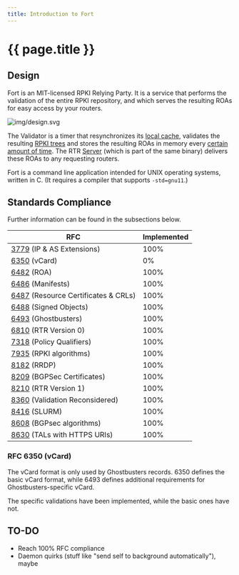 ```yaml
---
title: Introduction to Fort
---
```


# {{ page.title }}

## Design

Fort is an MIT-licensed RPKI Relying Party. It is a service that performs the validation of the entire RPKI repository, and which serves the resulting ROAs for easy access by your routers.

![img/design.svg](img/design.svg)

The Validator is a timer that resynchronizes its [local cache](usage.html#--local-repository), validates the resulting [RPKI trees](intro-rpki.html) and stores the resulting ROAs in memory every [certain amount of time](usage.html#--serverintervalvalidation). The RTR [Server](usage.html#--serveraddress) (which is part of the same binary) delivers these ROAs to any requesting routers.

Fort is a command line application intended for UNIX operating systems, written in C. (It requires a compiler that supports `-std=gnu11`.)

## Standards Compliance 

Further information can be found in the subsections below.

| RFC                                                                        | Implemented |
|----------------------------------------------------------------------------|-------------|
| [3779](https://tools.ietf.org/html/rfc3779) (IP & AS Extensions)           | 100%        |
| [6350](https://tools.ietf.org/html/rfc6350) (vCard)                        | 0%          |
| [6482](https://tools.ietf.org/html/rfc6482) (ROA)                          | 100%        |
| [6486](https://tools.ietf.org/html/rfc6486) (Manifests)                    | 100%        |
| [6487](https://tools.ietf.org/html/rfc6487) (Resource Certificates & CRLs) | 100%        |
| [6488](https://tools.ietf.org/html/rfc6488) (Signed Objects)               | 100%        |
| [6493](https://tools.ietf.org/html/rfc6493) (Ghostbusters)                 | 100%        |
| [6810](https://tools.ietf.org/html/rfc6810) (RTR Version 0)                | 100%        |
| [7318](https://tools.ietf.org/html/rfc7318) (Policy Qualifiers)            | 100%        |
| [7935](https://tools.ietf.org/html/rfc7935) (RPKI algorithms)              | 100%        |
| [8182](https://tools.ietf.org/html/rfc8182) (RRDP)                         | 100%        |
| [8209](https://tools.ietf.org/html/rfc8209) (BGPSec Certificates)          | 100%        |
| [8210](https://tools.ietf.org/html/rfc8210) (RTR Version 1)                | 100%        |
| [8360](https://tools.ietf.org/html/rfc8360) (Validation Reconsidered)      | 100%        |
| [8416](https://tools.ietf.org/html/rfc8416) (SLURM)                        | 100%        |
| [8608](https://tools.ietf.org/html/rfc8608) (BGPsec algorithms)            | 100%        |
| [8630](https://tools.ietf.org/html/rfc8630) (TALs with HTTPS URIs)         | 100%        |

### RFC 6350 (vCard)

The vCard format is only used by Ghostbusters records. 6350 defines the basic vCard format, while 6493 defines additional requirements for Ghostbusters-specific vCard.

The specific validations have been implemented, while the basic ones have not.

## TO-DO

- Reach 100% RFC compliance
- Daemon quirks (stuff like "send self to background automatically"), maybe
